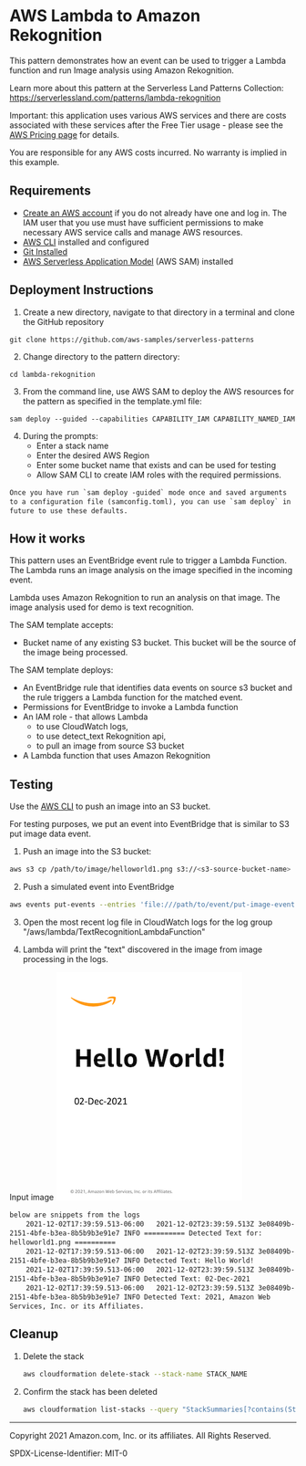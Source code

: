 # AWS Lambda to Amazon Rekognition

This pattern demonstrates how an event can be used to trigger a Lambda function and run Image analysis using Amazon Rekognition.

Learn more about this pattern at the Serverless Land Patterns Collection: https://serverlessland.com/patterns/lambda-rekognition

Important: this application uses various AWS services and there are costs associated with these services after the Free Tier usage - please see the [AWS Pricing page](https://aws.amazon.com/pricing/) for details.

You are responsible for any AWS costs incurred. No warranty is implied in this example.

## Requirements

* [Create an AWS account](https://portal.aws.amazon.com/gp/aws/developer/registration/index.html) if you do not already have one and log in. The IAM user that you use must have sufficient permissions to make necessary AWS service calls and manage AWS resources.
* [AWS CLI](https://docs.aws.amazon.com/cli/latest/userguide/install-cliv2.html) installed and configured
* [Git Installed](https://git-scm.com/book/en/v2/Getting-Started-Installing-Git)
* [AWS Serverless Application Model](https://docs.aws.amazon.com/serverless-application-model/latest/developerguide/serverless-sam-cli-install.html) (AWS SAM) installed

## Deployment Instructions

1. Create a new directory, navigate to that directory in a terminal and clone the GitHub repository

```
git clone https://github.com/aws-samples/serverless-patterns
```

2. Change directory to the pattern directory:

```
cd lambda-rekognition
```

3. From the command line, use AWS SAM to deploy the AWS resources for the pattern as specified in the template.yml file:

```
sam deploy --guided --capabilities CAPABILITY_IAM CAPABILITY_NAMED_IAM
```

4. During the prompts:
   * Enter a stack name
   * Enter the desired AWS Region
   * Enter some bucket name that exists and can be used for testing
   * Allow SAM CLI to create IAM roles with the required permissions.

```
Once you have run `sam deploy -guided` mode once and saved arguments to a configuration file (samconfig.toml), you can use `sam deploy` in future to use these defaults.
```


## How it works

This pattern uses an EventBridge event rule to trigger a Lambda Function. The Lambda runs an image analysis on the image specified in the incoming event.

Lambda uses Amazon Rekognition to run an analysis on that image. The image analysis used for demo is text recognition.

The SAM template accepts:
* Bucket name of any existing S3 bucket. This bucket will be the source of the image being processed.
  
The SAM template deploys:
* An EventBridge rule that identifies data events on source s3 bucket and the rule triggers a Lambda function for the matched event.
* Permissions for EventBridge to invoke a Lambda function
* An IAM role - that allows Lambda 
  - to use CloudWatch logs, 
  - to use detect_text Rekognition api, 
  - to pull an image from source S3 bucket
* A Lambda function that uses Amazon Rekognition



## Testing

Use the [AWS CLI](https://aws.amazon.com/cli/) to push an image into an S3 bucket.

For testing purposes, we put an event into EventBridge that is similar to S3 put image data event.


1. Push an image into the S3 bucket:

```bash
aws s3 cp /path/to/image/helloworld1.png s3://<s3-source-bucket-name>
```

2. Push a simulated event into EventBridge

```bash
aws events put-events --entries 'file:///path/to/event/put-image-event.json'
```

3. Open the most recent log file in CloudWatch logs for the log group "/aws/lambda/TextRecognitionLambdaFunction"
   

4. Lambda will print the "text" discovered in the image from image processing in the logs.

Input image
![](<image/helloworld1.png>)

```
below are snippets from the logs
	2021-12-02T17:39:59.513-06:00	2021-12-02T23:39:59.513Z 3e08409b-2151-4bfe-b3ea-8b5b9b3e91e7 INFO ========== Detected Text for: helloworld1.png ==========
	2021-12-02T17:39:59.513-06:00	2021-12-02T23:39:59.513Z 3e08409b-2151-4bfe-b3ea-8b5b9b3e91e7 INFO Detected Text: Hello World!
	2021-12-02T17:39:59.513-06:00	2021-12-02T23:39:59.513Z 3e08409b-2151-4bfe-b3ea-8b5b9b3e91e7 INFO Detected Text: 02-Dec-2021
	2021-12-02T17:39:59.513-06:00	2021-12-02T23:39:59.513Z 3e08409b-2151-4bfe-b3ea-8b5b9b3e91e7 INFO Detected Text: 2021, Amazon Web Services, Inc. or its Affiliates. 

```

## Cleanup

1. Delete the stack

    ```bash
    aws cloudformation delete-stack --stack-name STACK_NAME
    ```

1. Confirm the stack has been deleted

    ```bash
    aws cloudformation list-stacks --query "StackSummaries[?contains(StackName,'STACK_NAME')].StackStatus"
    ```


----
Copyright 2021 Amazon.com, Inc. or its affiliates. All Rights Reserved.

SPDX-License-Identifier: MIT-0
